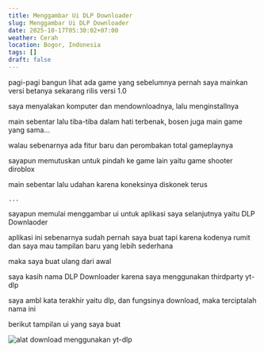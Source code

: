 ```yaml
---
title: Menggambar Ui DLP Downloader
slug: Menggambar Ui DLP Downloader
date: 2025-10-17T05:30:02+07:00
weather: Cerah
location: Bogor, Indonesia
tags: []
draft: false
---
```


pagi-pagi bangun lihat ada game yang sebelumnya pernah saya mainkan versi betanya sekarang rilis versi 1.0

saya menyalakan komputer dan mendownloadnya, lalu menginstallnya

main sebentar lalu tiba-tiba dalam hati terbenak, bosen juga main game yang sama...

walau sebenarnya ada fitur baru dan perombakan total gameplaynya

sayapun memutuskan untuk pindah ke game lain yaitu game shooter diroblox

main sebentar lalu udahan karena koneksinya diskonek terus

`...`

sayapun memulai menggambar ui untuk aplikasi saya selanjutnya yaitu DLP Downlaoder

aplikasi ini sebenarnya sudah pernah saya buat tapi karena kodenya rumit dan saya mau tampilan baru yang lebih sederhana

maka saya buat ulang dari awal

saya kasih nama DLP Downloader karena saya menggunakan thirdparty yt-dlp

saya ambl kata terakhir yaitu dlp, dan fungsinya download, maka terciptalah nama ini


berikut tampilan ui yang saya buat

![alat download menggunakan yt-dlp](dlp-downloader.avif)